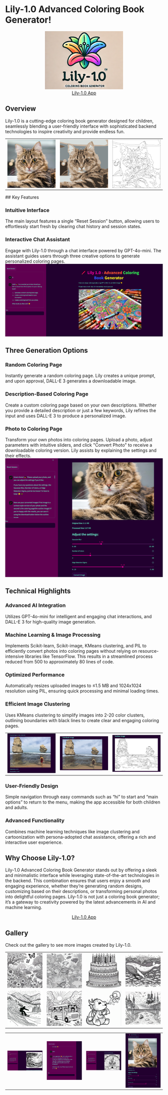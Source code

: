 
# Lily-1.0 Advanced Coloring Book Generator!
<div style="text-align: center;">
  <img src="images/lily_logo_google.png" alt="Lily-1.0 Logo" title="Lily-1.0 Logo">
  <br>
  <a href="https://lily-1-0-app-e5maz.ondigitalocean.app/" class="md-button md-button--primary">Lily-1.0 App</a>
</div>

## Overview

Lily-1.0 is a cutting-edge coloring book generator designed for children, seamlessly blending a user-friendly interface with sophisticated backend technologies to inspire creativity and provide endless fun.

<table>
  <tr>
    <td><a href="images/cat_2.jpg" target="_blank"><img src="images/cat_2.jpg" alt="cat_2" width="100%"></a></td>
    <td><a href="images/cat_2_colorbook_image.png" target="_blank"><img src="images/cat_2_colorbook_image.png" alt="cat_2_colorbook_image" width="100%"></a></td>
    <td><a href="images/cat_2_outline_image.png" target="_blank"><img src="images/cat_2_outline_image.png" alt="cat_2_outline_image" width="100%"></a></td>
  </tr>
</table>
## Key Features

### Intuitive Interface

The main layout features a single “Reset Session” button, allowing users to effortlessly start fresh by clearing chat history and session states.

### Interactive Chat Assistant

Engage with Lily-1.0 through a chat interface powered by GPT-4o-mini. The assistant guides users through three creative options to generate personalized coloring pages.
![Home Screen](images/home_screen.png "Home Screen")
## Three Generation Options

### Random Coloring Page

Instantly generate a random coloring page. Lily creates a unique prompt, and upon approval, DALL-E 3 generates a downloadable image.

### Description-Based Coloring Page

Create a custom coloring page based on your own descriptions. Whether you provide a detailed description or just a few keywords, Lily refines the input and uses DALL-E 3 to produce a personalized image.

### Photo to Coloring Page

Transform your own photos into coloring pages. Upload a photo, adjust parameters with intuitive sliders, and click "Convert Photo" to receive a downloadable coloring version. Lily assists by explaining the settings and their effects.
![adjustments_2](images/adjustments_2.png "adjustments_2")

## Technical Highlights

### Advanced AI Integration

Utilizes GPT-4o-mini for intelligent and engaging chat interactions, and DALL-E 3 for high-quality image generation.

### Machine Learning & Image Processing

Implements Scikit-learn, Scikit-image, KMeans clustering, and PIL to efficiently convert photos into coloring pages without relying on resource-intensive libraries like TensorFlow. This results in a streamlined process reduced from 500 to approximately 80 lines of code.

### Optimized Performance

Automatically resizes uploaded images to ≤1.5 MB and 1024x1024 resolution using PIL, ensuring quick processing and minimal loading times.

### Efficient Image Clustering

Uses KMeans clustering to simplify images into 2-20 color clusters, outlining boundaries with black lines to create clear and engaging coloring pages.
<table style="width:100%">
  <tr>
    <td style="width:33.33%"><a href="images/ocean_original.png" target="_blank"><img src="images/ocean_original.png" alt="ocean_original" style="width:100%"></a></td>
    <td style="width:33.33%"><a href="images/ocean_colorbook.png" target="_blank"><img src="images/ocean_colorbook.png" alt="ocean_colorbook" style="width:100%"></a></td>
    <td style="width:33.33%"><a href="images/ocean_outline.png" target="_blank"><img src="images/ocean_outline.png" alt="ocean_outline" style="width:100%"></a></td>
  </tr>
</table>

### User-Friendly Design

Simple navigation through easy commands such as “hi” to start and “main options” to return to the menu, making the app accessible for both children and adults.

### Advanced Functionality

Combines machine learning techniques like image clustering and cartoonization with persona-adopted chat assistance, offering a rich and interactive user experience.

## Why Choose Lily-1.0?

Lily-1.0 Advanced Coloring Book Generator stands out by offering a sleek and minimalistic interface while leveraging state-of-the-art technologies in the backend. This combination ensures that users enjoy a smooth and engaging experience, whether they’re generating random designs, customizing based on their descriptions, or transforming personal photos into delightful coloring pages. Lily-1.0 is not just a coloring book generator; it’s a gateway to creativity powered by the latest advancements in AI and machine learning.

<div style="text-align: center;">
  <a href="https://lily-1-0-app-e5maz.ondigitalocean.app/" class="md-button md-button--primary">Lily-1.0 App</a>
</div>

## Gallery

Check out the gallery to see more images created by Lily-1.0.


<table>
  <tr>
    <td><a href="images/coloring_page_1.png" target="_blank"><img src="images/coloring_page_1.png" alt="coloring_page_1" width="150"></a></td>
    <td><a href="images/coloring_page_2.png" target="_blank"><img src="images/coloring_page_2.png" alt="coloring_page_2" width="150"></a></td>
    <td><a href="images/coloring_page_3.png" target="_blank"><img src="images/coloring_page_3.png" alt="coloring_page_3" width="150"></a></td>
    <td><a href="images/coloring_page_4.png" target="_blank"><img src="images/coloring_page_4.png" alt="coloring_page_4" width="150"></a></td>
  </tr>
  <tr>
    <td><a href="images/coloring_page_5.png" target="_blank"><img src="images/coloring_page_5.png" alt="coloring_page_5" width="150"></a></td>
    <td><a href="images/coloring_page_6.png" target="_blank"><img src="images/coloring_page_6.png" alt="coloring_page_6" width="150"></a></td>
    <td><a href="images/coloring_page_7.png" target="_blank"><img src="images/coloring_page_7.png" alt="coloring_page_7" width="150"></a></td>
    <td><a href="images/coloring_page_8.png" target="_blank"><img src="images/coloring_page_8.png" alt="coloring_page_8" width="150"></a></td>
  </tr>
</table>

<table>
  <tr>
    <td><a href="images/Lion.png" target="_blank"><img src="images/Lion.png" alt="Lion" width="150"></a></td>
    <td><a href="images/chat_example.png" target="_blank"><img src="images/chat_example.png" alt="chat_example" width="150"></a></td>
    <td><a href="images/castle_image.png" target="_blank"><img src="images/castle_image.png" alt="castle_image" width="150"></a></td>
    <td><a href="images/adjustments.png" target="_blank"><img src="images/adjustments.png" alt="adjustments" width="150"></a></td>
  </tr>
</table>
